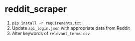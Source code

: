 # reddit_scraper

1. `pip install -r requirements.txt`
2. Update `api_login.json` with appropriate data from Reddit
3. Alter keywords of `relevant_terms.csv`
